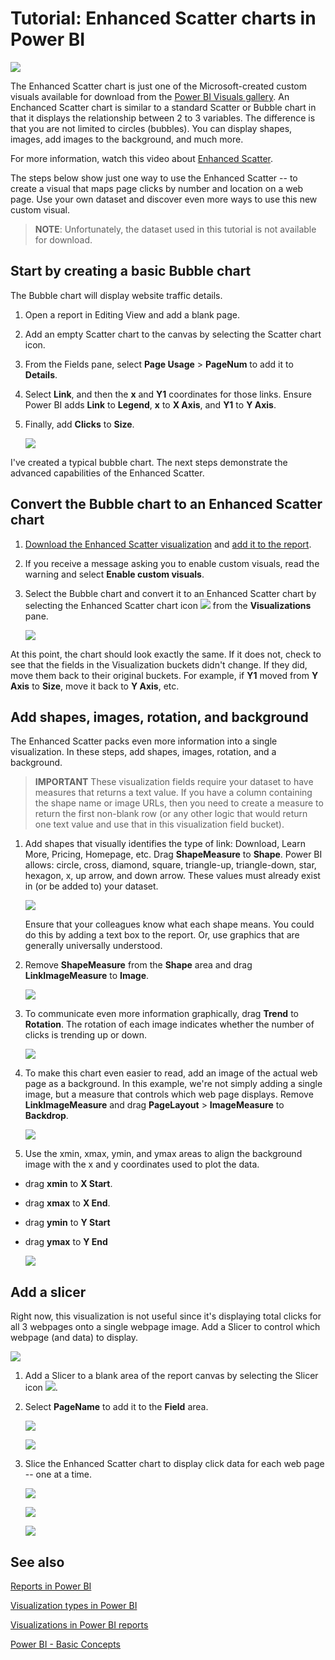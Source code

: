﻿<properties
   pageTitle="Tutorial: Enhanced Scatter charts in Power BI"
   description="Tutorial: Enhanced Scatter charts in Power BI."
   services="powerbi"
   documentationCenter=""
   authors="mihart"
   manager="mblythe" 
   editor=""
   tags=""
   qualityFocus="no"
   qualityDate=""/>

<tags
   ms.service="powerbi"
   ms.devlang="NA"
   ms.topic="article"
   ms.tgt_pltfrm="NA"
   ms.workload="powerbi"
   ms.date="03/03/2016"
   ms.author="mihart"/>


# Tutorial: Enhanced Scatter charts in Power BI

![](media/powerbi-service-tutorial-enhancedscatter/ES.png)

The Enhanced Scatter chart is just one of the Microsoft-created custom visuals available for download from the [Power BI Visuals gallery](https://app.powerbi.com/visuals).  An Enchanced Scatter chart is similar to a standard Scatter or Bubble chart in that it displays the relationship between 2 to 3 variables. The  difference is that you are not limited to circles (bubbles). You can display shapes, images, add images to the background, and much more.

For more information, watch this video about [Enhanced Scatter](https://youtu.be/xCfM0cjM4do?list=PL1N57mwBHtN1vIjfvuBIzZllrmKo-Vz6x).

The steps below show just one way to use the Enhanced Scatter -- to create a visual that maps page clicks by number and location on a web page. Use your own dataset and discover even more ways to use this new custom visual. 

>**NOTE**: Unfortunately, the dataset used in this tutorial is not available for download.

## Start by creating a basic Bubble chart

The Bubble chart will display website traffic details.

1. Open a report in Editing View and add a blank page.

2. Add an empty Scatter chart to the canvas by selecting the Scatter chart icon.

3. From the Fields pane, select **Page Usage** \> **PageNum** to add it to  **Details**.

4. Select **Link**, and then the **x** and **Y1** coordinates for those links. Ensure Power BI adds **Link** to **Legend**, **x** to **X Axis**, and **Y1** to **Y Axis**.

5. Finally, add **Clicks** to **Size**.

      ![](media/powerbi-service-tutorial-enhancedscatter/pbi_bubble_convert.png)

I've created a typical bubble chart. The next steps demonstrate the advanced capabilities of the Enhanced Scatter.  

## Convert the Bubble chart to an Enhanced Scatter chart

1. [Download the Enhanced Scatter visualization](powerbi-custom-visuals-download-from-the-gallery.md) and [add it to the report](powerbi-custom-visuals-add-to-report.md).

2. If you receive a message asking you to enable custom visuals, read the warning and select **Enable custom visuals**.

3. Select the Bubble chart and convert it to an Enhanced Scatter chart by selecting the Enhanced Scatter chart icon    ![](media/powerbi-service-tutorial-enhancedscatter/PBI_enhancedScatterIcon.jpg) from the **Visualizations** pane.

    ![](media/powerbi-service-tutorial-enhancedscatter/pbi_bubble_convert.png)

  At this point, the chart should look exactly the same.  If it does not, check to see that the fields in the Visualization buckets didn't change.  If they did, move them back to their original buckets.  For example, if **Y1** moved from **Y Axis** to **Size**, move it back to **Y Axis**, etc.


## Add shapes, images, rotation, and background

The Enhanced Scatter packs even more information into a single visualization. In these steps, add shapes, images, rotation, and a background.

>**IMPORTANT**  These visualization fields require your dataset to have measures that returns a text value. If you have a column containing the shape name or image URLs, then you need to create a measure to return the first non-blank row (or any other logic that would return one text value and use that in this visualization field bucket).

1. Add shapes that visually identifies the type of link: Download, Learn More, Pricing, Homepage, etc. Drag **ShapeMeasure** to **Shape**.  Power BI allows: circle, cross, diamond, square, triangle-up, triangle-down, star, hexagon, x, up arrow, and down arrow. These values must already exist in (or be added to) your dataset.

    ![](media/powerbi-service-tutorial-enhancedscatter/pbi_add_shape_new.png)

    Ensure that your colleagues know what each shape means.  You could do this by adding a text box to the report.  Or, use graphics that are generally universally understood. 

2. Remove **ShapeMeasure** from the **Shape** area and drag **LinkImageMeasure** to **Image**.

    ![](media/powerbi-service-tutorial-enhancedscatter/pbi_add_shape2_new.png)

3. To communicate even more information graphically, drag **Trend** to **Rotation**.  The rotation of each image indicates whether the number of clicks is trending up or down.

    ![](media/powerbi-service-tutorial-enhancedscatter/pbi_add_rotation.png)

4. To make this chart even easier to read, add an image of the actual web page as a background.  In this example, we're not simply adding a single image, but a measure that controls which web page displays.
Remove **LinkImageMeasure** and drag **PageLayout** > **ImageMeasure** to **Backdrop**.

    ![](media/powerbi-service-tutorial-enhancedscatter/pbi_add_backdrop.png)

5. Use the xmin, xmax, ymin, and ymax areas to align the background image with the x and y coordinates used to plot the data.
  - drag **xmin** to **X Start**.
  - drag **xmax** to **X End**.
  - drag **ymin** to **Y Start**
  - drag **ymax** to **Y End**

    ![](media/powerbi-service-tutorial-enhancedscatter/pbi_add_xy.png)

## Add a slicer

Right now, this visualization is not useful since it's displaying total clicks for all 3 webpages onto a single webpage image.  Add a Slicer to control which webpage (and data) to display.

![](media/powerbi-service-tutorial-enhancedscatter/pbi_last.png)

1. Add a Slicer to a blank area of the report canvas by selecting the Slicer icon ![](media/powerbi-service-tutorial-enhancedscatter/pbi_slicer_icon.png).

2. Select **PageName** to add it to the **Field** area.

    ![](media/powerbi-service-tutorial-enhancedscatter/pbi_slicer.png)

    ![](media/powerbi-service-tutorial-enhancedscatter/pbi_last2.png)

3. Slice the Enhanced Scatter chart to display click data for each web page -- one at a time.

    ![](media/powerbi-service-tutorial-enhancedscatter/pbi_last2.png)

    ![](media/powerbi-service-tutorial-enhancedscatter/pbi_last3.png)

    ![](media/powerbi-service-tutorial-enhancedscatter/pbi_last4.png)


## See also

[Reports in Power BI](powerbi-service-reports.md)

[Visualization types in Power BI](powerbi-service-visualization-types-for-reports-and-q-and-a.md)

[Visualizations in Power BI reports](powerbi-service-visualizations-for-reports.md)

[Power BI - Basic Concepts](powerbi-service-basic-concepts.md)
